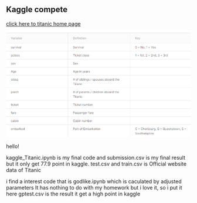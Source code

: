 ## Kaggle compete 
[click here to titanic home page](https://www.kaggle.com/c/titanic/overview)

<img src='./images/Variable_Definition_Key.png'>

hello!  

kaggle_Titanic.ipynb is my final code and submission.csv is my final result but it only get 77.9 point in kaggle.
test.csv and train.csv is Official website data of Titanic


i find a interest code that is godlike.ipynb which is caculated by adjusted parameters
It has nothing to do with my homework but i love it, so i put it here
gptest.csv is the result it get a high point in kaggle
